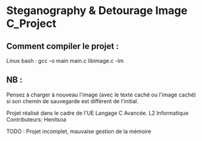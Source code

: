 # Steganography & Detourage Image C_Project

## Comment compiler le projet :
Linux bash : gcc -o main main.c libimage.c -lm

## NB :
Pensez à charger à nouveau l'image (avec le texte caché ou l'image caché) si son chemin de sauvegarde est différent de l'initial.

Projet réalisé dans le cadre de l'UE Langage C Avancée. 
L2 Informatique 
Contributeurs: 
Henitsoa

TODO : Projet incomplet, mauvaise gestion de la mémoire
